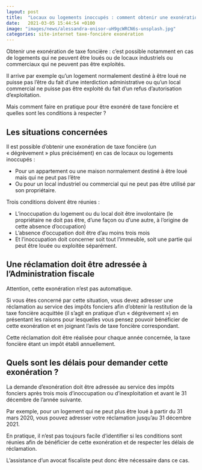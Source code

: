 ```yaml
---
layout: post
title:  "Locaux ou logements inoccupés : comment obtenir une exonération de taxe foncière ?"
date:   2021-03-05 15:44:54 +0100
image: "images/news/alessandra-onisor-uH9gcWRCN6s-unsplash.jpg"
categories: site-internet taxe-foncière exonération
---
```

Obtenir une exonération de taxe foncière : c’est possible notamment en cas de logements qui ne peuvent être loués ou de locaux industriels ou commerciaux qui ne peuvent pas être exploités.

Il arrive par exemple qu’un logement normalement destiné à être loué ne puisse pas l’être du fait d’une interdiction administrative ou qu’un local commercial ne puisse pas être exploité du fait d’un refus d’autorisation d’exploitation. 

Mais comment faire en pratique pour être exonéré de taxe foncière et quelles sont les conditions à respecter ?

## Les situations concernées

Il est possible d’obtenir une exonération de taxe foncière (un « dégrèvement » plus précisément) en cas de locaux ou logements inoccupés : 
* Pour un appartement ou une maison normalement destiné à être loué mais qui ne peut pas l’être
* Ou pour un local industriel ou commercial qui ne peut pas être utilisé par son propriétaire.

Trois conditions doivent être réunies : 
* L’inoccupation du logement ou du local doit être involontaire (le propriétaire ne doit pas être, d’une façon ou d’une autre, à l’origine de cette absence d’occupation)
* L’absence d’occupation doit être d’au moins trois mois
* Et l’inoccupation doit concerner soit tout l’immeuble, soit une partie qui peut être louée ou exploitée séparément.  

## Une réclamation doit être adressée à l’Administration fiscale

Attention, cette exonération n’est pas automatique. 

Si vous êtes concerné par cette situation, vous devez adresser une réclamation au service des impôts fonciers afin d’obtenir la restitution de la taxe foncière acquittée (il s’agit en pratique d’un « dégrèvement ») en présentant les raisons pour lesquelles vous pensez pouvoir bénéficier de cette exonération et en joignant l’avis de taxe foncière correspondant. 

Cette réclamation doit être réalisée pour chaque année concernée, la taxe foncière étant un impôt établi annuellement. 

## Quels sont les délais pour demander cette exonération ?

La demande d’exonération doit être adressée au service des impôts fonciers après trois mois d’inoccupation ou d’inexploitation et avant le 31 décembre de l’année suivante. 

Par exemple, pour un logement qui ne peut plus être loué à partir du 31 mars 2020, vous pouvez adresser votre réclamation jusqu’au 31 décembre 2021.

En pratique, il n’est pas toujours facile d’identifier si les conditions sont réunies afin de bénéficier de cette exonération et de respecter les délais de réclamation. 

L’assistance d’un avocat fiscaliste peut donc être nécessaire dans ce cas.